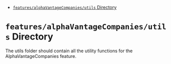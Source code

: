 <!-- START doctoc generated TOC please keep comment here to allow auto update -->
<!-- DON'T EDIT THIS SECTION, INSTEAD RE-RUN doctoc TO UPDATE -->

- [`features/alphaVantageCompanies/utils` Directory](#featuresalphavantagecompaniesutils-directory)

<!-- END doctoc generated TOC please keep comment here to allow auto update -->

# `features/alphaVantageCompanies/utils` Directory

The utils folder should contain all the utility functions for the AlphaVantageCompanies feature.
